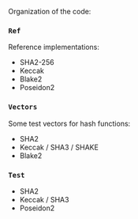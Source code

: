 
Organization of the code:

### `Ref`

Reference implementations:

- SHA2-256
- Keccak
- Blake2
- Poseidon2

### `Vectors`

Some test vectors for hash functions:

- SHA2
- Keccak / SHA3 / SHAKE
- Blake2

### `Test`

- SHA2
- Keccak / SHA3
- Poseidon2


